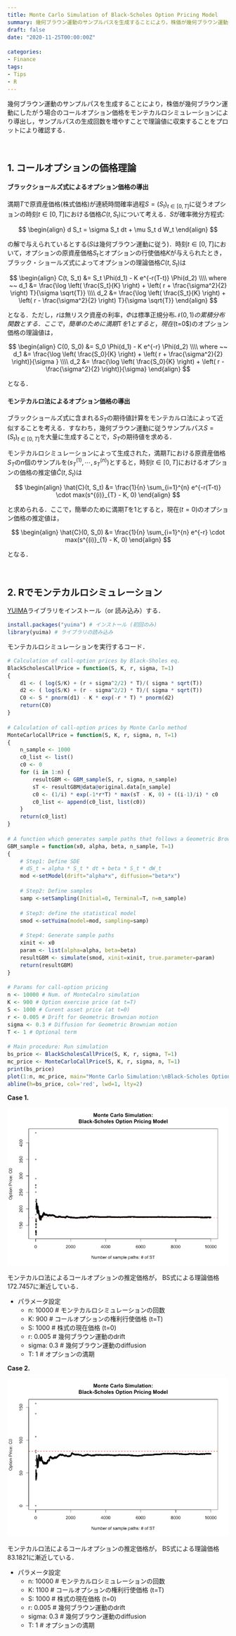 ```yaml
---
title: Monte Carlo Simulation of Black-Scholes Option Pricing Model
summary: 幾何ブラウン運動のサンプルパスを生成することにより，株価が幾何ブラウン運動にしたがう場合のコールオプション価格をモンテカルロシミュレーションにより導出し，サンプルパスの生成回数を増やすことで理論値に収束することをプロットにより確認する．
draft: false
date: "2020-11-25T00:00:00Z"

categories:
- Finance
tags:
- Tips
- R
---
```

幾何ブラウン運動のサンプルパスを生成することにより，株価が幾何ブラウン運動にしたがう場合のコールオプション価格をモンテカルロシミュレーションにより導出し，サンプルパスの生成回数を増やすことで理論値に収束することをプロットにより確認する．

<br>

## 1. コールオプションの価格理論

#### ブラックショールズ式によるオプション価格の導出

満期$T$で原資産価格(株式価格)が連続時間確率過程$S = {(S_t)}_{t \in [0,T]}$に従うオプションの時刻$t \in [0, T]$における価格$C(t, S_t)$について考える．$S$が確率微分方程式:

$$
\begin{align}
    d S_t = \sigma S_t dt + \mu S_t d W_t
\end{align}
$$

の解で与えられているとする($S$は幾何ブラウン運動に従う)．時刻$t \in [0, T]$において，オプションの原資産価格$S_t$とオプションの行使価格$K$が与えられたとき，ブラック・ショールズ式によってオプションの理論価格$C(t, S_t)$は

$$
\begin{align}
    C(t, S_t) &= S_t \Phi(d_1) - K e^{-r(T-t)} \Phi(d_2) \\\\
    where ~~ 
    d_1 &= \frac{\log \left( \frac{S_t}{K} \right) + \left( r + \frac{\sigma^2}{2}  \right) T}{\sigma \sqrt{T}} \\\\
    d_2 &= \frac{\log \left( \frac{S_t}{K} \right) + \left( r - \frac{\sigma^2}{2}  \right) T}{\sigma \sqrt{T}} 
\end{align}
$$

となる．ただし，$r$は無リスク資産の利率，$\Phi$は標準正規分布$\mathcal{N}(0,1)の累積分布関数とする．ここで，簡単のために満期$T$を$1$とすると，現在($t=0$)のオプション価格の理論値は，

$$
\begin{align}
    C(0, S_0) &= S_0 \Phi(d_1) - K e^{-r} \Phi(d_2) \\\\
    where ~~ 
    d_1 &= \frac{\log \left( \frac{S_0}{K} \right) + \left( r + \frac{\sigma^2}{2}  \right)}{\sigma } \\\\
    d_2 &= \frac{\log \left( \frac{S_0}{K} \right) + \left( r - \frac{\sigma^2}{2}  \right)}{\sigma} 
\end{align}
$$

となる．

#### モンテカルロ法によるオプション価格の導出

ブラックショールズ式に含まれる$S_T$の期待値計算をモンテカルロ法によって近似することを考える．すなわち，幾何ブラウン運動に従うサンプルパス$S = {(S_t)}_{t \in [0,T]}$を大量に生成することで，$S_T$の期待値を求める．

モンテカルロシミュレーションによって生成された，満期$T$における原資産価格$S_T$の$n$個のサンプルを$(s^{(1)}_{T}, \cdots, s^{(n)}_{T})$とすると，時刻$t \in [0, T]$におけるオプションの価格の推定値$\hat{C}(t, S_t)$は

$$
\begin{align}
    \hat{C}(t, S_t) &= \frac{1}{n} \sum_{i=1}^{n} e^{-r(T-t)} \cdot max(s^{(i)}_{T} - K, 0)
\end{align}
$$

と求められる．ここで，簡単のために満期$T$を$1$とすると，現在($t=0$)のオプション価格の推定値は，

$$
\begin{align}
    \hat{C}(0, S_0) &= \frac{1}{n} \sum_{i=1}^{n} e^{-r} \cdot max(s^{(i)}_{1} - K, 0)
\end{align}
$$

となる．

<br>

## 2. Rでモンテカルロシミュレーション

[YUIMA](https://yuimaproject.com/)ライブラリをインストール（or 読み込み）する．

```r
install.packages("yuima") # インストール (初回のみ)
library(yuima) # ライブラリの読み込み
```

モンテカルロシミュレーションを実行するコード．

```r
# Calculation of call-option prices by Black-Sholes eq.
BlackScholesCallPrice = function(S, K, r, sigma, T=1)
{
    d1 <- ( log(S/K) + (r + sigma^2/2) * T)/( sigma * sqrt(T))
    d2 <- ( log(S/K) + (r - sigma^2/2) * T)/( sigma * sqrt(T))
    C0 <- S * pnorm(d1) - K * exp(-r * T) * pnorm(d2)
    return(C0)
}

# Calculation of call-option prices by Monte Carlo method
MonteCarloCallPrice = function(S, K, r, sigma, n, T=1)
{
    n_sample <- 1000
    c0_list <- list()
    c0 <- 0
    for (i in 1:n) {
        resultGBM <- GBM_sample(S, r, sigma, n_sample)
        sT <- resultGBM@data@original.data[n_sample]
        c0 <- (1/i) * exp(-1*r*T) * max(sT - K, 0) + ((i-1)/i) * c0
        c0_list <- append(c0_list, list(c0))
    }
    return(c0_list)
}

# A function which generates sample paths that follows a Geometric Brownian motion
GBM_sample = function(x0, alpha, beta, n_sample, T=1)
{
    # Step1: Define SDE
    # dS_t = alpha * S_t * dt + beta * S_t * dW_t
    mod <-setModel(drift="alpha*x", diffusion="beta*x")
    
    # Step2: Define samples
    samp <-setSampling(Initial=0, Terminal=T, n=n_sample)
    
    # Step3: define the statistical model
    smod <-setYuima(model=mod, sampling=samp)
    
    # Step4: Generate sample paths
    xinit <- x0
    param <- list(alpha=alpha, beta=beta)
    resultGBM <- simulate(smod, xinit=xinit, true.parameter=param)
    return(resultGBM)
}

# Params for call-option pricing
n <- 10000 # Num. of MonteCalro simulation
K <- 900 # Option exercise price (at t=T)
S <- 1000 # Curent asset price (at t=0)
r <- 0.005 # Drift for Geometric Brownian motion
sigma <- 0.3 # Diffusion for Geometric Brownian motion
T <- 1 # Optional term

# Main procedure: Run simulation
bs_price <- BlackScholesCallPrice(S, K, r, sigma, T=1)
mc_price <- MonteCarloCallPrice(S, K, r, sigma, n, T=1)
print(bs_price)
plot(1:n, mc_price, main="Monte Carlo Simulation:\nBlack-Scholes Option Pricing Model", xlab="Number of sample paths: # of ST", ylab="Option Price: C0", cex=0.5)
abline(h=bs_price, col='red', lwd=1, lty=2)
```

**Case 1.**

![img1](./r_mcbs1.png)

モンテカルロ法によるコールオプションの推定価格が，
BS式による理論価格172.7457に漸近している．

- パラメータ設定
  - n: 10000 # モンテカルロシミュレーションの回数
  - K: 900 # コールオプションの権利行使価格 (t=T)
  - S: 1000 # 株式の現在価格 (t=0)
  - r: 0.005 # 幾何ブラウン運動のdrift
  - sigma: 0.3 # 幾何ブラウン運動のdiffusion
  - T: 1 # オプションの満期

**Case 2.**

![img2](./r_mcbs2.png)

モンテカルロ法によるコールオプションの推定価格が，
BS式による理論価格83.1821に漸近している．

- パラメータ設定
  - n: 10000 # モンテカルロシミュレーションの回数
  - K: 1100 # コールオプションの権利行使価格 (t=T)
  - S: 1000 # 株式の現在価格 (t=0)
  - r: 0.005 # 幾何ブラウン運動のdrift
  - sigma: 0.3 # 幾何ブラウン運動のdiffusion
  - T: 1 # オプションの満期
